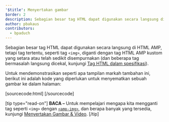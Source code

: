 ```yaml
---
'$title': Menyertakan gambar
$order: 2
description: Sebagian besar tag HTML dapat digunakan secara langsung di HTML AMP, tetapi tag tertentu, seperti tag <img>, diganti dengan tag HTML AMP kustom yang setara atau telah sedikit disempurnakan
author: pbakaus
contributors:
  - bpaduch
---
```


Sebagian besar tag HTML dapat digunakan secara langsung di HTML AMP, tetapi tag tertentu, seperti tag `<img>`, diganti dengan tag HTML AMP kustom yang setara atau telah sedikit disempurnakan (dan beberapa tag bermasalah langsung dicekal, kunjungi [Tag HTML dalam spesifikasi](../../../../documentation/guides-and-tutorials/learn/spec/amphtml.md)).

Untuk mendemonstrasikan seperti apa tampilan markah tambahan ini, berikut ini adalah kode yang diperlukan untuk menyematkan sebuah gambar ke dalam halaman:

[sourcecode:html]
<amp-img src="welcome.jpg" alt="Welcome" height="400" width="800"></amp-img>
[/sourcecode]

[tip type="read-on"] **BACA –** Untuk mempelajari mengapa kita mengganti tag seperti `<img>` dengan [`<amp-img>`](../../../../documentation/components/reference/amp-img.md), dan berapa banyak yang tersedia, kunjungi [Menyertakan Gambar & Video](../../../../documentation/guides-and-tutorials/develop/media_iframes_3p/index.md). [/tip]
